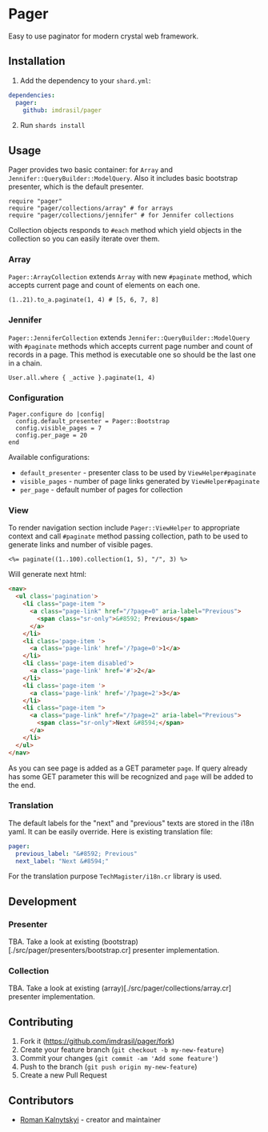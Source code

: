 # Pager

Easy to use paginator for modern crystal web framework.

## Installation

1. Add the dependency to your `shard.yml`:
```yaml
dependencies:
  pager:
    github: imdrasil/pager
```

2. Run `shards install`

## Usage

Pager provides two basic container: for `Array` and `Jennifer::QueryBuilder::ModelQuery`. Also it includes basic bootstrap presenter, which is the default presenter.

```crystal
require "pager"
require "pager/collections/array" # for arrays
require "pager/collections/jennifer" # for Jennifer collections
```

Collection objects responds to `#each` method which yield objects in the collection so you can easily iterate over them.

### Array

`Pager::ArrayCollection` extends `Array` with new `#paginate` method, which accepts current page and count of elements on each one.

```crystal
(1..21).to_a.paginate(1, 4) # [5, 6, 7, 8]
```

### Jennifer

`Pager::JenniferCollection` extends `Jennifer::QueryBuilder::ModelQuery` with `#paginate` methods which accepts current page number and count of records in a page. This method is executable one so should be the last one in a chain.

```crystal
User.all.where { _active }.paginate(1, 4)
```

### Configuration

```crystal
Pager.configure do |config|
  config.default_presenter = Pager::Bootstrap
  config.visible_pages = 7
  config.per_page = 20
end
```

Available configurations:

* `default_presenter` - presenter class to be used by `ViewHelper#paginate`
* `visible_pages` - number of page links generated by `ViewHelper#paginate`
* `per_page` - default number of pages for collection

### View

To render navigation section include `Pager::ViewHelper` to appropriate context and call `#paginate` method passing collection, path to be used to generate links and number of visible pages.

```erb
<%= paginate((1..100).collection(1, 5), "/", 3) %>
```

Will generate next html:

```html
<nav>
  <ul class='pagination'>
    <li class="page-item ">
      <a class="page-link" href="/?page=0" aria-label="Previous">
        <span class="sr-only">&#8592; Previous</span>
      </a>
    </li>
    <li class='page-item '>
      <a class='page-link' href='/?page=0'>1</a>
    </li>
    <li class='page-item disabled'>
      <a class='page-link' href='#'>2</a>
    </li>
    <li class='page-item '>
      <a class='page-link' href='/?page=2'>3</a>
    </li>
    <li class="page-item ">
      <a class="page-link" href="/?page=2" aria-label="Previous">
        <span class="sr-only">Next &#8594;</span>
      </a>
    </li>
  </ul>
</nav>
```

As you can see page is added as a GET parameter `page`. If query already has some GET parameter this will be recognized and `page` will be added to the end.

### Translation

The default labels for the "next" and "previous" texts are stored in the i18n yaml. It can be easily override. Here is existing translation file:

```yaml
pager:
  previous_label: "&#8592; Previous"
  next_label: "Next &#8594;"
```

For the translation purpose `TechMagister/i18n.cr` library is used.

## Development

### Presenter

TBA. Take a look at existing (bootstrap)[./src/pager/presenters/bootstrap.cr] presenter implementation.

### Collection

TBA. Take a look at existing (array)[./src/pager/collections/array.cr] presenter implementation.

## Contributing

1. Fork it (<https://github.com/imdrasil/pager/fork>)
2. Create your feature branch (`git checkout -b my-new-feature`)
3. Commit your changes (`git commit -am 'Add some feature'`)
4. Push to the branch (`git push origin my-new-feature`)
5. Create a new Pull Request

## Contributors

- [Roman Kalnytskyi](https://github.com/imdrasil) - creator and maintainer
